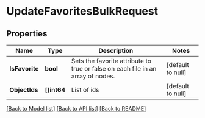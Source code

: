 # UpdateFavoritesBulkRequest

## Properties
Name | Type | Description | Notes
------------ | ------------- | ------------- | -------------
**IsFavorite** | **bool** | Sets the favorite attribute to true or false on each file in an array of nodes. | [default to null]
**ObjectIds** | **[]int64** | List of ids | [default to null]

[[Back to Model list]](../README.md#documentation-for-models) [[Back to API list]](../README.md#documentation-for-api-endpoints) [[Back to README]](../README.md)

